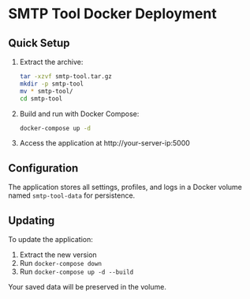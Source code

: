 # SMTP Tool Docker Deployment

## Quick Setup

1. Extract the archive:
   ```bash
   tar -xzvf smtp-tool.tar.gz
   mkdir -p smtp-tool
   mv * smtp-tool/
   cd smtp-tool
   ```

2. Build and run with Docker Compose:
   ```bash
   docker-compose up -d
   ```

3. Access the application at http://your-server-ip:5000

## Configuration

The application stores all settings, profiles, and logs in a Docker volume named `smtp-tool-data` for persistence.

## Updating

To update the application:
1. Extract the new version
2. Run `docker-compose down`
3. Run `docker-compose up -d --build`

Your saved data will be preserved in the volume.

